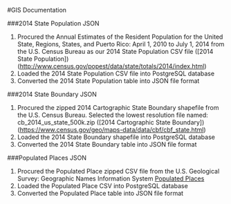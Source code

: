 #GIS Documentation


###2014 State Population JSON

1.  Procured the Annual Estimates of the Resident Population for the United State, Regions, States, and Puerto Rico:  April 1, 2010 to July 1, 2014 from the U.S. Census Bureau as our 2014 State Population CSV file  ([2014 State Population])(http://www.census.gov/popest/data/state/totals/2014/index.html)
2.  Loaded the 2014 State Population CSV file into PostgreSQL database
3.  Converted the 2014 State Population table into JSON file format

###2014 State Boundary JSON

1.  Procured the zipped 2014 Cartographic State Boundary shapefile from the U.S. Census Bureau.  Selected the lowest resolution file named:  cb_2014_us_state_500k.zip  ([2014 Cartographic State Boundary])(https://www.census.gov/geo/maps-data/data/cbf/cbf_state.html)
2.  Loaded the 2014 State Boundary shapefile into PostgreSQL database
3.  Converted the 2014 State Boundary table into JSON file format

###Populated Places JSON

1.  Procured the Populated Place zipped CSV file from the U.S. Geological Survey:  Geographic Names Information System [Populated Places](http://geonames.usgs.gov/domestic/download_data.htm)
2.  Loaded the Populated Place CSV into PostgreSQL database
3.  Converted the Populated Place table into JSON file format	

